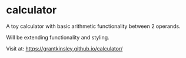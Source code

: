 # calculator

A toy calculator with basic arithmetic functionality between 2 operands.

Will be extending functionality and styling.

Visit at: https://grantkinsley.github.io/calculator/
